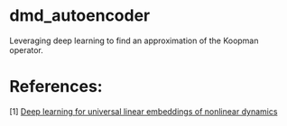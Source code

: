 # dmd_autoencoder
Leveraging deep learning to find an approximation of the Koopman operator. 

# References:
[1] [Deep learning for universal linear embeddings
of nonlinear dynamics](https://arxiv.org/pdf/1712.09707.pdf)
